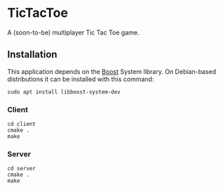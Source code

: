 # TicTacToe

A (soon-to-be) multiplayer Tic Tac Toe game.


## Installation

This application depends on the [Boost](https://www.boost.org/) System library. On Debian-based distributions it can be installed with this command:

`sudo apt install libboost-system-dev`

### Client

```
cd client
cmake .
make
```

### Server

```
cd server
cmake .
make
```
